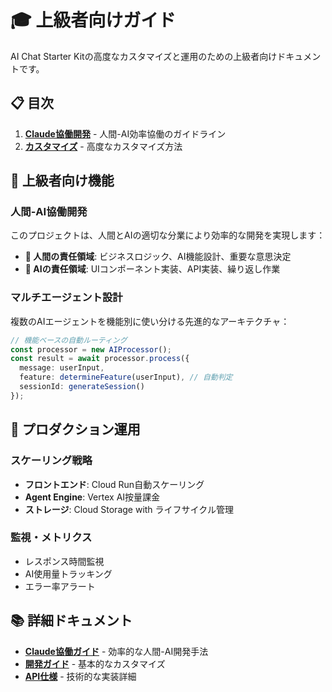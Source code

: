 # 🎓 上級者向けガイド

AI Chat Starter Kitの高度なカスタマイズと運用のための上級者向けドキュメントです。

## 📋 目次

1. **[Claude協働開発](./claude-collaboration.md)** - 人間-AI効率協働のガイドライン
2. **[カスタマイズ](./customization.md)** - 高度なカスタマイズ方法

## 🚀 上級者向け機能

### 人間-AI協働開発
このプロジェクトは、人間とAIの適切な分業により効率的な開発を実現します：

- **🔴 人間の責任領域**: ビジネスロジック、AI機能設計、重要な意思決定
- **🤖 AIの責任領域**: UIコンポーネント実装、API実装、繰り返し作業

### マルチエージェント設計
複数のAIエージェントを機能別に使い分ける先進的なアーキテクチャ：

```typescript
// 機能ベースの自動ルーティング
const processor = new AIProcessor();
const result = await processor.process({
  message: userInput,
  feature: determineFeature(userInput), // 自動判定
  sessionId: generateSession()
});
```

## 🎯 プロダクション運用

### スケーリング戦略
- **フロントエンド**: Cloud Run自動スケーリング
- **Agent Engine**: Vertex AI按量課金
- **ストレージ**: Cloud Storage with ライフサイクル管理

### 監視・メトリクス
- レスポンス時間監視
- AI使用量トラッキング
- エラー率アラート

## 📚 詳細ドキュメント

- **[Claude協働ガイド](./claude-collaboration.md)** - 効率的な人間-AI開発手法
- **[開発ガイド](../development/)** - 基本的なカスタマイズ
- **[API仕様](../api/)** - 技術的な実装詳細